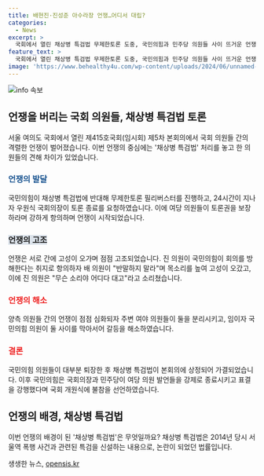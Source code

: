 ```yaml
---
title: 배현진·진성준 아수라장 언쟁…어디서 대립?
categories:
  - News
excerpt: >
  국회에서 열린 채상병 특검법 무제한토론 도중, 국민의힘과 민주당 의원들 사이 뜨거운 언쟁이 벌어졌다. 토론을 방해한 국민의힘에 대해 여당 의원들이 항의하자 고성이 오가며 다툼이 벌어졌고, 갈등은 주변 의원들의 개입으로 마무리되었다. 결국 채상병 특검법은 가결됐지만, 국민의힘은 국회의장과 민주당을 비난하며 국회 개원식 불참을 선언했다.
feature_text: >
  국회에서 열린 채상병 특검법 무제한토론 도중, 국민의힘과 민주당 의원들 사이 뜨거운 언쟁이 벌어졌다. 토론을 방해한 국민의힘에 대해 여당 의원들이 항의하자 고성이 오가며 다툼이 벌어졌고, 갈등은 주변 의원들의 개입으로 마무리되었다. 결국 채상병 특검법은 가결됐지만, 국민의힘은 국회의장과 민주당을 비난하며 국회 개원식 불참을 선언했다.
image: 'https://www.behealthy4u.com/wp-content/uploads/2024/06/unnamed-file.png'
---
```


<p><img src="https://www.behealthy4u.com/wp-content/uploads/2024/06/unnamed-file.png" alt="info 속보" /></p>

<h2 data-ke-size="size26">언쟁을 버리는 국회 의원들, 채상병 특검법 토론</h2>

<p data-ke-size="size16">서울 여의도 국회에서 열린 제415호국회(임시회) 제5차 본회의에서 국회 의원들 간의 격렬한 언쟁이 벌어졌습니다. 이번 언쟁의 중심에는 '채상병 특검법' 처리를 놓고 한 의원들의 견해 차이가 있었습니다. </p>

<h3><span style="color: #1a5490;">언쟁의 발달</span></h3>

<p data-ke-size="size16">국민의힘이 채상병 특검법에 반대해 무제한토론 필리버스터를 진행하고, 24시간이 지나자 우원식 국회의장이 토론 종료를 요청하였습니다. 이에 여당 의원들이 토론권을 보장하라며 강하게 항의하며 언쟁이 시작되었습니다.</p>

<h3><span style="background-color: #21538527;">언쟁의 고조</span></h3>

<p data-ke-size="size16">언쟁은 서로 간에 고성이 오가며 점점 고조되었습니다. 진 의원이 국민의힘이 회의를 방해한다는 취지로 항의하자 배 의원이 "반말하지 말라"며 목소리를 높여 고성이 오갔고, 이에 진 의원은 "무슨 소리야 어디다 대고"라고 소리쳤습니다.</p>

<h3><b><span style="color: #ee2323;">언쟁의 해소</span></b></h3>

<p data-ke-size="size16">양측 의원들 간의 언쟁이 점점 심화되자 주변 여야 의원들이 둘을 분리시키고, 임이자 국민의힘 의원이 둘 사이를 막아서어 갈등을 해소하였습니다.</p>

<h3><b><span style="color: #ee2323;">결론</span></b></h3>

<p data-ke-size="size16">국민의힘 의원들이 대부분 퇴장한 후 채상병 특검법이 본회의에 상정되어 가결되었습니다. 이후 국민의힘은 국회의장과 민주당이 여당 의원 발언들을 강제로 종료시키고 표결을 강행했다며 국회 개원식에 불참을 선언하였습니다.</p>

<h2 data-ke-size="size26">언쟁의 배경, 채상병 특검법</h2>

<p data-ke-size="size16">이번 언쟁의 배경이 된 '채상병 특검법'은 무엇일까요? 채상병 특검법은 2014년 당시 서울역 폭행 사건과 관련된 특검을 신설하는 내용으로, 논란이 되었던 법률입니다.</p>
생생한 뉴스, <a href="https://opensis.kr" rel="dofollow">opensis.kr</a>


